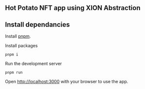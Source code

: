## Hot Potato NFT app using XION Abstraction

## Install dependancies

Install [pnpm](https://pnpm.io/).

Install packages

```
pnpm i
```

Run the development server

```
pnpm run
```


Open [http://localhost:3000](http://localhost:3000) with your browser to use the app.